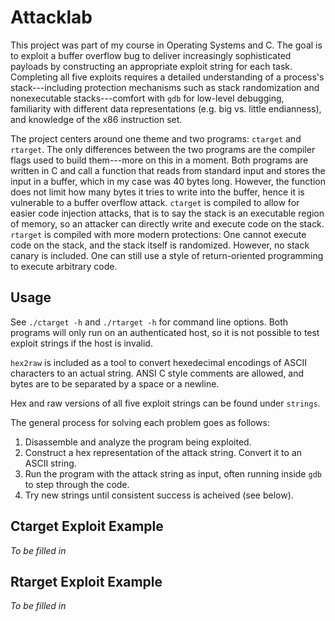 # Attacklab

This project was part of my course in Operating Systems and C. The goal is to exploit a buffer overflow bug to deliver increasingly sophisticated payloads by constructing an appropriate exploit string for each task. Completing all five exploits requires a detailed understanding of a process's stack---including protection mechanisms such as stack randomization and nonexecutable stacks---comfort with `gdb` for low-level debugging, familiarity with different data representations (e.g. big vs. little endianness), and knowledge of the x86 instruction set.

The project centers around one theme and two programs: `ctarget` and `rtarget`. The only differences between the two programs are the compiler flags used to build them---more on this in a moment. Both programs are written in C and call a function that reads from standard input and stores the input in a buffer, which in my case was 40 bytes long. However, the function does not limit how many bytes it tries to write into the buffer, hence it is vulnerable to a buffer overflow attack. `ctarget` is compiled to allow for easier code injection attacks, that is to say the stack is an executable region of memory, so an attacker can directly write and execute code on the stack. `rtarget` is compiled with more modern protections: One cannot execute code on the stack, and the stack itself is randomized. However, no stack canary is included. One can still use a style of return-oriented programming to execute arbitrary code.

## Usage

See `./ctarget -h` and `./rtarget -h` for command line options. Both programs will only run on an authenticated host, so it is not possible to test exploit strings if the host is invalid.

`hex2raw` is included as a tool to convert hexedecimal encodings of ASCII characters to an actual string. ANSI C style comments are allowed, and bytes are to be separated by a space or a newline.

Hex and raw versions of all five exploit strings can be found under `strings`.

The general process for solving each problem goes as follows:

1. Disassemble and analyze the program being exploited.
2. Construct a hex representation of the attack string. Convert it to an ASCII string.
4. Run the program with the attack string as input, often running inside `gdb` to step through the code.
5. Try new strings until consistent success is acheived (see below).

## Ctarget Exploit Example

*To be filled in*

## Rtarget Exploit Example

*To be filled in*